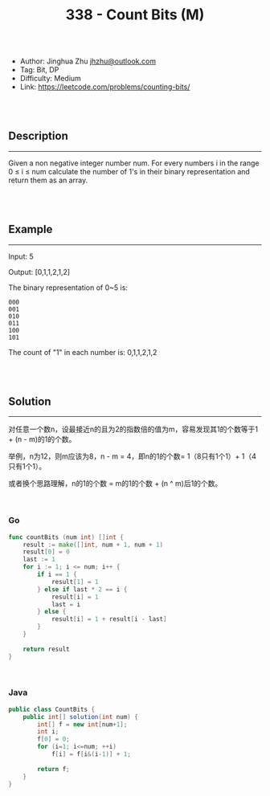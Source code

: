 # <center>338 - Count Bits (M)</center> 



<br></br>

* Author: Jinghua Zhu <jhzhu@outlook.com>
* Tag: Bit, DP
* Difficulty: Medium
* Link: https://leetcode.com/problems/counting-bits/

<br></br>



## Description
----
Given a non negative integer number num. For every numbers i in the range 0 ≤ i ≤ num calculate the number of 1's in their binary representation and return them as an array.

<br></br>



## Example
----
Input: 5

Output: [0,1,1,2,1,2]

The binary representation of 0~5 is:
```
000
001
010
011
100
101
```

The count of "1" in each number is: 0,1,1,2,1,2

<br></br>



## Solution
----
对任意一个数n，设最接近n的且为2的指数倍的值为m，容易发现其1的个数等于1 + (n - m)的1的个数。

举例，n为12，则m应该为8，n - m = 4，即n的1的个数= 1（8只有1个1）+ 1（4只有1个1）。

或者换个思路理解，n的1的个数 = m的1的个数 + (n ^ m)后1的个数。

<br>


### Go
```go
func countBits (num int) []int {
    result := make([]int, num + 1, num + 1)
    result[0] = 0
    last := 1
    for i := 1; i <= num; i++ {
        if i == 1 {
            result[1] = 1
        } else if last * 2 == i {
            result[i] = 1
            last = i
        } else {
            result[i] = 1 + result[i - last]
        }
    }
    
    return result
}
```

<br>


### Java
```java
public class CountBits {
	public int[] solution(int num) {
        int[] f = new int[num+1];
        int i;
        f[0] = 0;
        for (i=1; i<=num; ++i)
            f[i] = f[i&(i-1)] + 1;
        
        return f;
    }
}
```